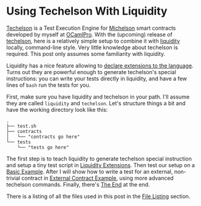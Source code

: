 # Using Techelson With Liquidity

[Techelson] is a Test Execution Engine for [Michelson] smart contracts developed by myself at
[OCamlPro]. With the (upcoming) release of [techelson], here is a relatively simple setup to
combine it with [liquidity] locally, command-line style. Very little knowledge about techelson
is required. This post only assumes some familiarity with liquidity.

Liquidity has a nice feature allowing to [declare extensions to the language]. Turns out they are
powerful enough to generate techelson's special instructions: you can write your tests directly in
liquidity, and have a few lines of `bash` run the tests for you.

First, make sure you have liquidity and techelson in your path. I'll assume they are called
`liquidity` and `techelson`. Let's structure things a bit and have the working directory look like
this:

```
.
├── test.sh
├── contracts
│   └── "contracts go here"
└── tests
    └── "tests go here"
```

The first step is to teach liquidity to generate techelson special instruction and setup a tiny
test script in [Liquidity Extensions]. Then test our setup on a [Basic Example]. After I will show
how to write a test for an external, non-trivial contract in [External Contract Example], using
more advanced techelson commands. Finally, there's [The End] at the end.

There is a listing of all the files used in this post in the [File Listing] section.

[Techelson]: https://github.com/OCamlPro/techelson (Techelson's github repository)
[Michelson]: https://tezos.gitlab.io/master/whitedoc/michelson.html (Michelson's documentation)
[liquidity]: http://www.liquidity-lang.org/ (Liquidity's official page)
[OCamlPro]: https://www.ocamlpro.com/ (OCamlPro's official page)
[declare extensions to the language]: http://www.liquidity-lang.org/doc/reference/liquidity.html#extended-primitives (Liquidity's extensions)

[Liquidity Extensions]: extensions.md (Liquidity extension section)
[Basic Example]: basic.md (Basic example section)
[External Contract Example]: external.md (External contract example section)
[The End]: end.md (The end section)
[File Listing]: listing.md (File Listing section)
